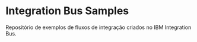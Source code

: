 Integration Bus Samples
=======================

Repositório de exemplos de fluxos de integração criados no IBM Integration Bus.
